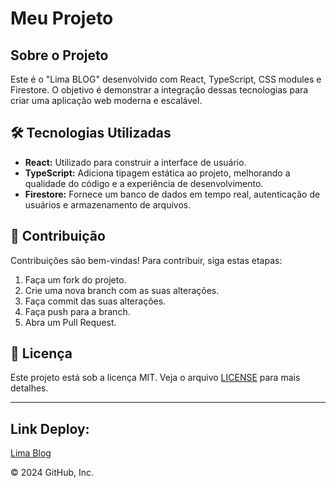 # Meu Projeto

## Sobre o Projeto

Este é o "Lima BLOG" desenvolvido com React, TypeScript, CSS modules e Firestore. O objetivo é demonstrar a integração dessas tecnologias para criar uma aplicação web moderna e escalável.

## 🛠️ Tecnologias Utilizadas

- **React:** Utilizado para construir a interface de usuário.
- **TypeScript:** Adiciona tipagem estática ao projeto, melhorando a qualidade do código e a experiência de desenvolvimento.
- **Firestore:** Fornece um banco de dados em tempo real, autenticação de usuários e armazenamento de arquivos.

## 🤝 Contribuição

Contribuições são bem-vindas! Para contribuir, siga estas etapas:

1. Faça um fork do projeto.
2. Crie uma nova branch com as suas alterações.
3. Faça commit das suas alterações.
4. Faça push para a branch.
5. Abra um Pull Request.

## 📄 Licença

Este projeto está sob a licença MIT. Veja o arquivo [LICENSE](LICENSE) para mais detalhes.

---

## Link Deploy:

[Lima Blog](https://mini-blog-vl.vercel.app/)

© 2024 GitHub, Inc.

